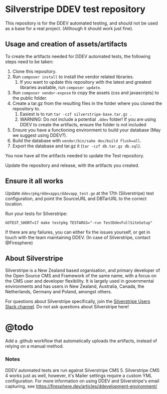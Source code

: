 # Silverstripe DDEV test repository

This repository is for the DDEV automated testing, and should not be used as a base for a real project. (Although it should work just fine).

## Usage and creation of assets/artifacts

To create the artifacts needed for DDEV automated tests, the following steps need to be taken:

1. Clone this repository.
2. Run `composer install` to install the vendor related libraries.
    1. If you want to update this repository with the latest and greatest libraries available, run `composer update`.
3. Run `composer vendor-expose` to copy the assets (css and javascripts) to the public folder.
4. Create a tar.gz from the resulting files in the folder where you cloned the repository to.
    1. Easiest is to run `tar -czf silverstripe-base.tar.gz .`
    2. WARNING: Do _not_ include a potential `.ddev` folder! If you are using DDEV to create the artifacts, ensure the folder is not included
5. Ensure you have a functioning environment to build your database (May we suggest using DDEV?).
6. Build the database with `vendor/bin/sake dev/build flush=all`.
7. Export the database and tar.gz it (`tar -czf db.tar.gz db.sql`).

You now have all the artifacts needed to update the Test repository.

Update the repository and release, with the artifacts you created.


## Ensure it all works

Update `ddev/pkg/ddevapps/ddevapp_test.go` at the 17th (Silverstripe) test configuration, and point the SourceURL and DBTarURL to the correct location.

Run your tests for Silverstripe:

`GOTEST_SHORT=17 make testpkg TESTARGS="-run TestDdevFullSiteSetup"`

If there are any failures, you can either fix the issues yourself, or get in touch with the team maintaining DDEV. (In case of Silverstripe, contact @Firesphere)

## About Silverstripe

Silverstripe is a New Zealand based organisation, and primary developer of the Open Source CMS and Framework of the same name, with a focus on the CMS user and developer flexibility. It is largely used in governmental environments and has users in New Zealand, Australia, Canada, the Netherlands, Germany and Poland, amongst others.

For questions about Silverstripe specifically, join the [Silverstripe Users Slack channel](https://www.silverstripe.org/community/slack-signup/). Do not ask questions about Silverstripe here!

# @todo

Add a .github workflow that automatically uploads the artifacts, instead of relying on a manual method.

### Notes

DDEV automated tests are run against Silverstripe CMS 5. Silverstripe CMS 4 works just as well, however, it's Mailer settings require a custom YML configuration.
For more information on using DDEV and Silverstripe's email capturing, see https://firesphere.dev/articles/ddevelopment-environment/